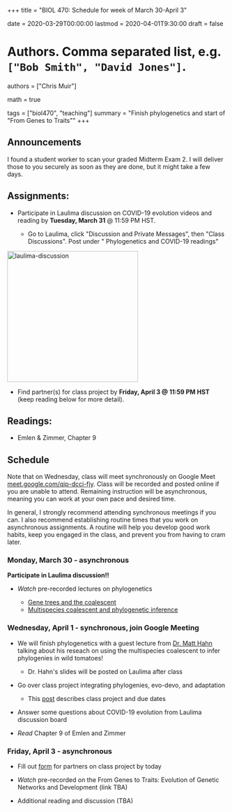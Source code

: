 +++
title = "BIOL 470: Schedule for week of March 30-April 3"

date = 2020-03-29T00:00:00
lastmod = 2020-04-01T9:30:00
draft = false

# Authors. Comma separated list, e.g. `["Bob Smith", "David Jones"]`.
authors = ["Chris Muir"]

math = true

tags = ["biol470", "teaching"]
summary = "Finish phylogenetics and start of \"From Genes to Traits\""
+++

## Announcements

I found a student worker to scan your graded Midterm Exam 2. I will deliver those to you securely as soon as they are done, but it might take a few days.

## Assignments:

* Participate in Laulima discussion on COVID-19 evolution videos and reading by  **Tuesday, March 31** @ 11:59 PM HST.

  - Go to Laulima, click "Discussion and Private Messages", then "Class Discussions". Post under "	Phylogenetics and COVID-19 readings"

<img alt = 'laulima-discussion' width='300' src='/img/laulima-discussion.png' ALIGN = 'center'/>

* Find partner(s) for class project by **Friday, April 3 @ 11:59 PM HST** (keep reading below for more detail).

## Readings:

* Emlen & Zimmer, Chapter 9

## Schedule

Note that on Wednesday, class will meet synchronously on Google Meet [meet.google.com/qip-dcci-fjy](https://meet.google.com/qip-dcci-fjy). Class will be recorded and posted online if you are unable to attend. Remaining instruction will be asynchronous, meaning you can work at your own pace and desired time.

In general, I strongly recommend attending synchronous meetings if you can. I also recommend establishing routine times that you work on asynchronous assignments. A routine will help you develop good work habits, keep you engaged in the class, and prevent you from having to cram later.

### Monday, March 30 - asynchronous

**Participate in Laulima discussion!!**

* *Watch* pre-recorded lectures on phylogenetics

  - [Gene trees and the coalescent](https://drive.google.com/file/d/1XMvwHcA9pPkynzVVKAOAi2jOIxbY2D7H/view?usp=sharing)
  - [Multispecies coalescent and phylogenetic inference](https://drive.google.com/file/d/1fE18hmT4n9qPTut_Hxhm4qpqpnXqpu5c/view?usp=sharing)

### Wednesday, April 1 - synchronous, join Google Meeting

* We will finish phylogenetics with a guest lecture from [Dr. Matt Hahn](https://hahnlab.sitehost.iu.edu/) talking about his reseach on using the multispecies coalescent to infer phylogenies in wild tomatoes!

  - Dr. Hahn's slides will be posted on Laulima after class

* Go over class project integrating phylogenies, evo-devo, and adaptation 

  - This [post](https://cdmuir.netlify.com/post/2020-04-01-biol470-class-project) describes class project and due dates

* Answer some questions about COVID-19 evolution from Laulima discussion board

* *Read* Chapter 9 of Emlen and Zimmer

### Friday, April 3 - asynchronous

* Fill out [form](https://cdmuir.netlify.com/post/2020-04-01-biol470-class-project) for partners on class project by today

* *Watch* pre-recorded on the From Genes to Traits: Evolution of Genetic Networks and Development (link TBA)

* Additional reading and discussion (TBA)


